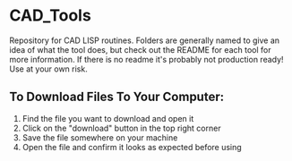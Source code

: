 # CAD_Tools
Repository for CAD LISP routines. Folders are generally named to give an idea of what the tool does, but check out the README for each tool for more information. If there is no readme it's probably not production ready! Use at your own risk.

## To Download Files To Your Computer:
1. Find the file you want to download and open it
2. Click on the "download" button in the top right corner
3. Save the file somewhere on your machine
4. Open the file and confirm it looks as expected before using
